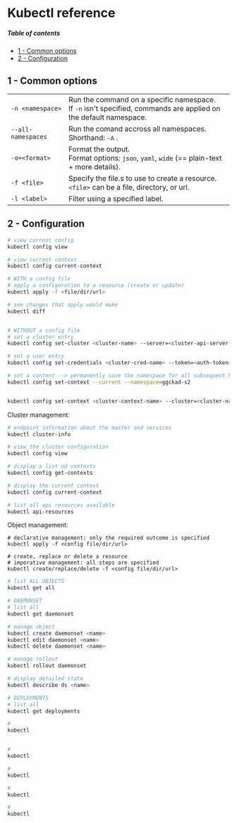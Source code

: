 [//]: # (TITLE Kubectl)
[//]: # (ENDPOINT /kubectl)
[//]: # (PRIORITY 4)

# Kubectl reference

<!-- markdown-toc start - Don't edit this section. Run M-x markdown-toc-refresh-toc -->
##### Table of contents

- [1 - Common options](#1---common-options)
- [2 - Configuration](#2---configuration)

<!-- markdown-toc end -->


## 1 - Common options


<div class="vocab-list">

|                    |                                                                                                                     |
|:-------------------|---------------------------------------------------------------------------------------------------------------------|
| `-n <namespace>`   | Run the command on a specific namespace.<br>If `-n` isn't specified, commands are applied on the default namespace. |
| `--all-namespaces` | Run the comand accross all namespaces. Shorthand: `-A` .                                                            |
| `-o=<format>`      | Format the output.<br>Format options: `json`, `yaml`, `wide` (== plain-text + more details).                        |
| `-f <file>`        | Specify the file.s to use to create a resource.<br>`<file>` can be a file, directory, or url.                       |
| `-l <label>`       | Filter using a specified label.                                                                                     |

</div>

## 2 - Configuration

```sh
# view current config
kubectl config view

# view current context
kubectl config current-context

# WITH a config file
# apply a configuration to a resource (create or update)
kubectl apply -f <file/dir/url>

# see changes that apply would make
kubectl diff


# WITHOUT a config file
# set a cluster entry
kubectl config set-cluster <cluster-name> --server=<cluster-api-server-address> --certificate-authority=<path/to/certificate-authority>

# set a user entry
kubectl config set-credentials <cluster-cred-name> --token=<auth-token>

# set a context --> permanently save the namespace for all subsequent kubectl commands in that context.
kubectl config set-context --current --namespace=ggckad-s2


kubectl config set-context <cluster-context-name> --cluster=<cluster-name> --user=<>
```

Cluster management:

```sh
# endpoint information about the master and services
kubectl cluster-info

# view the cluster configuration
kubectl config view

# display a list od contexts
kubectl config get-contexts

# display the current context
kubectl config current-context

# list all api resources available
kubectl api-resources
```

Object management:

```
# declarative management: only the required outcome is specified
kubectl apply -f <config file/dir/url>

# create, replace or delete a resource
# imperative management: all steps are specified
kubectl create/replace/delete -f <config file/dir/url>
```

```sh
# list ALL OBJECTS
kubectl get all

# DAEMONSET
# list all
kubectl get daemonset

# manage object
kubectl create daemonset <name>
kubectl edit daemonset <name>
kubectl delete daemonset <name>

# manage rollout
kubectl rollout daemonset

# display detailed state
kubectl describe ds <name>

# DEPLOYMENTS
# list all
kubectl get deployments

# 
kubectl


#
kubectl

#
kubectl

#
kubectl

#
kubectl
```



